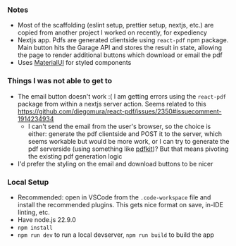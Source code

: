 ### Notes
* Most of the scaffolding (eslint setup, prettier setup, nextjs, etc.) are copied from another project I worked on recently, for expediency
* Nextjs app. Pdfs are generated clientside using `react-pdf` npm package. Main button hits the Garage API and stores the result in state, allowing the page to render additional buttons which download or email the pdf
* Uses [MaterialUI](https://mui.com/material-ui/all-components/) for styled components

### Things I was not able to get to
* The email button doesn't work :( I am getting errors using the `react-pdf` package from within a nextjs server action. Seems related to this https://github.com/diegomura/react-pdf/issues/2350#issuecomment-1914234934
    * I can't send the email from the user's browser, so the choice is either: generate the pdf clientside and POST it to the server, which seems workable but would be more work, or I can try to generate the pdf serverside (using something like [pdfkit](https://pdfkit.org/))? But that means pivoting the existing pdf generation logic
* I'd prefer the styling on the email and download buttons to be nicer

### Local Setup
- Recommended: open in VSCode from the `.code-workspace` file and install the recommended plugins. This gets nice format on save, in-IDE linting, etc.
- Have node.js 22.9.0
- `npm install`
- `npm run dev` to run a local devserver, `npm run build` to build the app